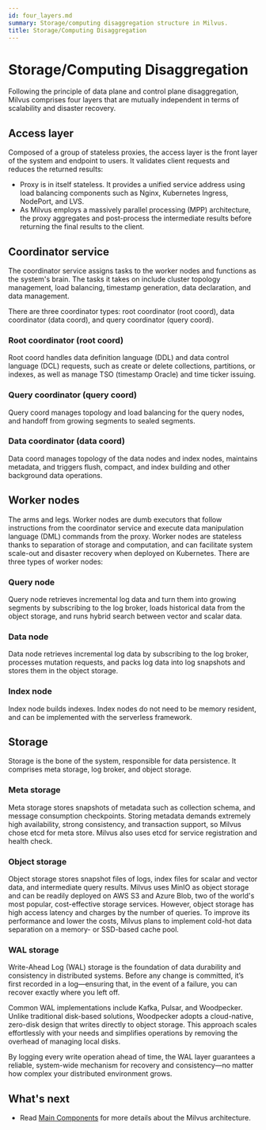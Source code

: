 ```yaml
---
id: four_layers.md
summary: Storage/computing disaggregation structure in Milvus.
title: Storage/Computing Disaggregation
---
```


# Storage/Computing Disaggregation



Following the principle of data plane and control plane disaggregation, Milvus comprises four layers that are mutually independent in terms of scalability and disaster recovery.

## Access layer

Composed of a group of stateless proxies, the access layer is the front layer of the system and endpoint to users. It validates client requests and reduces the returned results: 

- Proxy is in itself stateless. It provides a unified service address using load balancing components such as Nginx, Kubernetes Ingress, NodePort, and LVS. 
- As Milvus employs a massively parallel processing (MPP) architecture, the proxy aggregates and post-process the intermediate results before returning the final results to the client.  

## Coordinator service

The coordinator service assigns tasks to the worker nodes and functions as the system's brain. The tasks it takes on include cluster topology management, load balancing, timestamp generation, data declaration, and data management. 

There are three coordinator types: root coordinator (root coord), data coordinator (data coord), and query coordinator (query coord).

### Root coordinator (root coord)

Root coord handles data definition language (DDL) and data control language (DCL) requests, such as create or delete collections, partitions, or indexes, as well as manage TSO (timestamp Oracle) and time ticker issuing.

### Query coordinator (query coord)

Query coord manages topology and load balancing for the query nodes, and handoff from growing segments to sealed segments.

### Data coordinator (data coord)

Data coord manages topology of the data nodes and index nodes, maintains metadata, and triggers flush, compact, and index building and other background data operations. 

## Worker nodes

The arms and legs. Worker nodes are dumb executors that follow instructions from the coordinator service and execute data manipulation language (DML) commands from the proxy. Worker nodes are stateless thanks to separation of storage and computation, and can facilitate system scale-out and disaster recovery when deployed on Kubernetes. There are three types of worker nodes: 

### Query node

Query node retrieves incremental log data and turn them into growing segments by subscribing to the log broker, loads historical data from the object storage, and runs hybrid search between vector and scalar data. 

### Data node

Data node retrieves incremental log data by subscribing to the log broker, processes mutation requests, and packs log data into log snapshots and stores them in the object storage. 

### Index node

Index node builds indexes.  Index nodes do not need to be memory resident, and can be implemented with the serverless framework. 

## Storage

Storage is the bone of the system, responsible for data persistence. It comprises meta storage, log broker, and object storage.

### Meta storage

Meta storage stores snapshots of metadata such as collection schema, and message consumption checkpoints. Storing metadata demands extremely high availability, strong consistency, and transaction support, so Milvus chose etcd for meta store. Milvus also uses etcd for service registration and health check. 

### Object storage

Object storage stores snapshot files of logs, index files for scalar and vector data, and intermediate query results. Milvus uses MinIO as object storage and can be readily deployed on AWS S3 and Azure Blob, two of the world's most popular, cost-effective storage services. However, object storage has high access latency and charges by the number of queries. To improve its performance and lower the costs, Milvus plans to implement cold-hot data separation on a memory- or SSD-based cache pool.

### WAL storage

Write-Ahead Log (WAL) storage is the foundation of data durability and consistency in distributed systems. Before any change is committed, it’s first recorded in a log—ensuring that, in the event of a failure, you can recover exactly where you left off.

Common WAL implementations include Kafka, Pulsar, and Woodpecker. Unlike traditional disk-based solutions, Woodpecker adopts a cloud-native, zero-disk design that writes directly to object storage. This approach scales effortlessly with your needs and simplifies operations by removing the overhead of managing local disks.

By logging every write operation ahead of time, the WAL layer guarantees a reliable, system-wide mechanism for recovery and consistency—no matter how complex your distributed environment grows.


## What's next

- Read [Main Components](main_components.md) for more details about the Milvus architecture.
